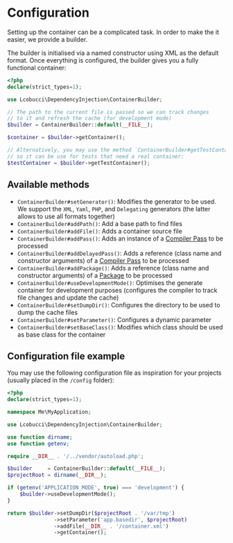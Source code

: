 # Configuration

Setting up the container can be a complicated task.
In order to make the it easier, we provide a builder. 

The builder is initialised via a named constructor using XML as the default format.
Once everything is configured, the builder gives you a fully functional container:

```php
<?php
declare(strict_types=1);

use Lcobucci\DependencyInjection\ContainerBuilder;

// The path to the current file is passed so we can track changes
// to it and refresh the cache (for development mode)
$builder = ContainerBuilder::default(__FILE__);

$container = $builder->getContainer();

// Alternatively, you may use the method `ContainerBuilder#getTestContainer()`,
// so it can be use for tests that need a real container:
$testContainer = $builder->getTestContainer();
```

## Available methods

* `ContainerBuilder#setGenerator()`: Modifies the generator to be used.
    We support the `XML`, `Yaml`, `PHP`, and `Delegating` generators (the latter allows to use all formats together)
* `ContainerBuilder#addPath()`: Add a base path to find files
* `ContainerBuilder#addFile()`: Adds a container source file
* `ContainerBuilder#addPass()`: Adds an instance of a [Compiler Pass](compiler-passes.md) to be processed
* `ContainerBuilder#addDelayedPass()`: Adds a reference (class name and constructor arguments) of a [Compiler Pass](compiler-passes.md) to be processed
* `ContainerBuilder#addPackage()`: Adds a reference (class name and constructor arguments) of a [Package](packages.md) to be processed
* `ContainerBuilder#useDevelopmentMode()`: Optimises the generate container for development purposes (configures the compiler to track file changes and update the cache)
* `ContainerBuilder#setDumpDir()`: Configures the directory to be used to dump the cache files
* `ContainerBuilder#setParameter()`: Configures a dynamic parameter
* `ContainerBuilder#setBaseClass()`: Modifies which class should be used as base class for the container

## Configuration file example

You may use the following configuration file as inspiration for your projects (usually placed in the `/config` folder):

```php
<?php
declare(strict_types=1);

namespace Me\MyApplication;

use Lcobucci\DependencyInjection\ContainerBuilder;

use function dirname;
use function getenv;

require __DIR__ . '/../vendor/autoload.php';

$builder     = ContainerBuilder::default(__FILE__);
$projectRoot = dirname(__DIR__);

if (getenv('APPLICATION_MODE', true) === 'development') {
    $builder->useDevelopmentMode();
}

return $builder->setDumpDir($projectRoot . '/var/tmp')
               ->setParameter('app.basedir', $projectRoot)
               ->addFile(__DIR__ . '/container.xml')
               ->getContainer();
```
